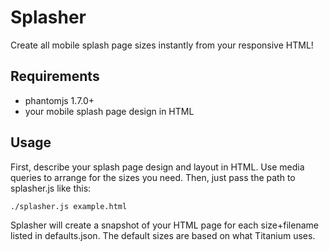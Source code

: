 Splasher
========

Create all mobile splash page sizes instantly from your responsive HTML!


## Requirements

* phantomjs 1.7.0+
* your mobile splash page design in HTML

## Usage

First, describe your splash page design and layout in HTML. Use media queries to arrange for the sizes you need. Then, just pass the path to splasher.js like this:

```
./splasher.js example.html
```

Splasher will create a snapshot of your HTML page for each size+filename listed in defaults.json. The default sizes are based on what Titanium uses.
